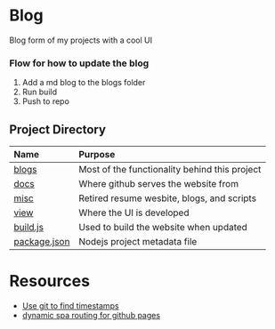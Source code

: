 # Blog
Blog form of my projects with a cool UI

### Flow for how to update the blog
1. Add a md blog to the blogs folder
2. Run build
3. Push to repo

## Project Directory
| Name                                   | Purpose                                       | 
| :--                                    | :--                                           |
|[blogs](blogs)                          | Most of the functionality behind this project |
|[docs](docs)                            | Where github serves the website from          |
|[misc](mic)                             | Retired resume wesbite, blogs, and scripts    |
|[view](view)                            | Where the UI is developed                     |   
|[build.js](build.js)                    | Used to build the website when updated        |
|[package.json](build.js)                | Nodejs project metadata file                  |

# Resources
- [Use git to find timestamps](https://stackoverflow.com/questions/2390199/finding-the-date-time-a-file-was-first-added-to-a-git-repository)
- [dynamic spa routing for github pages](https://huishun.medium.com/how-to-deploy-a-vue-js-application-with-dynamic-routing-on-github-pages-3d36f4644e54)